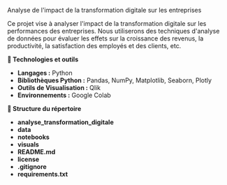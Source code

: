 Analyse de l'impact de la transformation digitale sur les entreprises

Ce projet vise à analyser l'impact de la transformation digitale sur les performances des entreprises. Nous utiliserons des techniques d'analyse de données pour évaluer les effets sur la croissance des revenus, la productivité, la satisfaction des employés et des clients, etc.

**🔧 Technologies et outils**

- **Langages :** Python
- **Bibliothèques Python :** Pandas, NumPy, Matplotlib, Seaborn, Plotly
- **Outils de Visualisation :** Qlik
- **Environnements :** Google Colab


**📁 Structure du répertoire**

- **analyse_transformation_digitale**
- **data**
- **notebooks**
- **visuals**
- **README.md**
- **license**
- **.gitignore**
- **requirements.txt**
